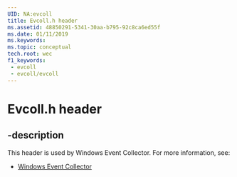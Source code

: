 ```yaml
---
UID: NA:evcoll
title: Evcoll.h header
ms.assetid: 48850291-5341-30aa-b795-92c8ca6ed55f
ms.date: 01/11/2019
ms.keywords: 
ms.topic: conceptual
tech.root: wec
f1_keywords:
 - evcoll
 - evcoll/evcoll
---
```


# Evcoll.h header


## -description

This header is used by Windows Event Collector. For more information, see:

- [Windows Event Collector](../_wec/index.md)

